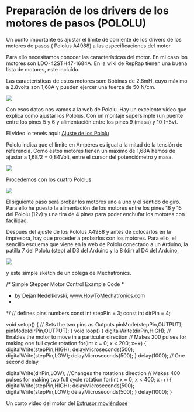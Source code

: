# Preparación de los drivers de los motores de pasos (POLOLU)

Un punto importante es ajustar el límite de corriente de los drivers de los motores de pasos ( Pololus A4988) a las especificaciones del motor.

Para ello necesitamos conocer las características del motor. En mi caso los motores son LDO-42STH47-1684A.  En la wiki de RepRap tienen una buena lista de motores, este incluído. 

Las características de estos motores son:
Bobinas de 2.8mH, cuyo máximo a 2.8volts son 1,68A y pueden ejercer una fuerza de 50 N/cm.

![](https://lh3.googleusercontent.com/qr4t-L3AWtl8G_hmP9-kXqJKfQMWhdqTP8Oa5_8hupCPA4Be2AA8sIU95Xg1wSP19MOeyCEf3Q=w1920-h1080-rw-no)

Con esos datos nos vamos a la web de Pololu. Hay un excelente vídeo que explica como ajustar los Pololus. Con un montaje supersimple (un puente entre los pines 5 y 6 y alimentación entre los pines 9 (masa) y 10 (+5v). 

El vídeo lo teneis aqui: [Ajuste de los Pololu](https://youtu.be/89BHS9hfSUk)

Pololu indica que el límite en Ampéres es igual a la mitad de la tensión de referencia. Como estos motores tienen un máximo de 1,68A  hemos de ajustar a 1,68/2 = 0,84Volt, entre el cursor del potenciómetro y masa.

![](https://lh3.googleusercontent.com/XTFNK3M4FGyngFdwKZ8Om9xFXkI5M2AK5_oRgX0AgBvIMADgMwSWUzcjlaW_72Uzb7wwWMN_jw=w1920-h1080-rw-no)

Procedemos con los cuatro Pololus.

![](https://lh3.googleusercontent.com/qTjQybk1dDO1Nm8Tb4jGq746WLkbPeck6mLu7OlxGuC7ykmX4XOZ72xc1jdYvHSzUUEtDkZNlA=w1920-h1080-rw-no)

 El siguiente paso será probar los motores uno a uno y el sentido de giro. Para ello he puesto la alimentación de los motores entre los pines 16 y 15 del Pololu (12v) y una tira de 4 pines para poder enchufar los motores con facilidad.
 
Después del ajuste de los Pololus A4988 y antes de colocarlos en la impresora, hay que  proceder a probarlos con los motores.
Para ello, el sencillo esquema que viene en la web de Pololu conectado a un Arduino, la patilla 7 del Pololu (step) al D3 del Arduino y la 8 (dir) al D4 del Arduino, 

![](https://a.pololu-files.com/picture/0J3360.600.png?d94ef1356fab28463db67ff0619afadf)

y este simple sketch de un colega de Mechatronics.

/*     Simple Stepper Motor Control Example Code
 *      
 *  by Dejan Nedelkovski, www.HowToMechatronics.com
 *  
 */
// defines pins numbers
const int stepPin = 3; 
const int dirPin = 4; 
 
void setup() {
  // Sets the two pins as Outputs
  pinMode(stepPin,OUTPUT); 
  pinMode(dirPin,OUTPUT);
}
void loop() {
  digitalWrite(dirPin,HIGH); // Enables the motor to move in a particular direction
  // Makes 200 pulses for making one full cycle rotation
  for(int x = 0; x < 200; x++) {
    digitalWrite(stepPin,HIGH); 
    delayMicroseconds(500); 
    digitalWrite(stepPin,LOW); 
    delayMicroseconds(500); 
  }
  delay(1000); // One second delay
  
  digitalWrite(dirPin,LOW); //Changes the rotations direction
  // Makes 400 pulses for making two full cycle rotation
  for(int x = 0; x < 400; x++) {
    digitalWrite(stepPin,HIGH);
    delayMicroseconds(500);
    digitalWrite(stepPin,LOW);
    delayMicroseconds(500);
  }
  delay(1000);
}


Un corto video del motor del  [Extrusor moviéndose](https://youtu.be/0IE1dXPrINE)
